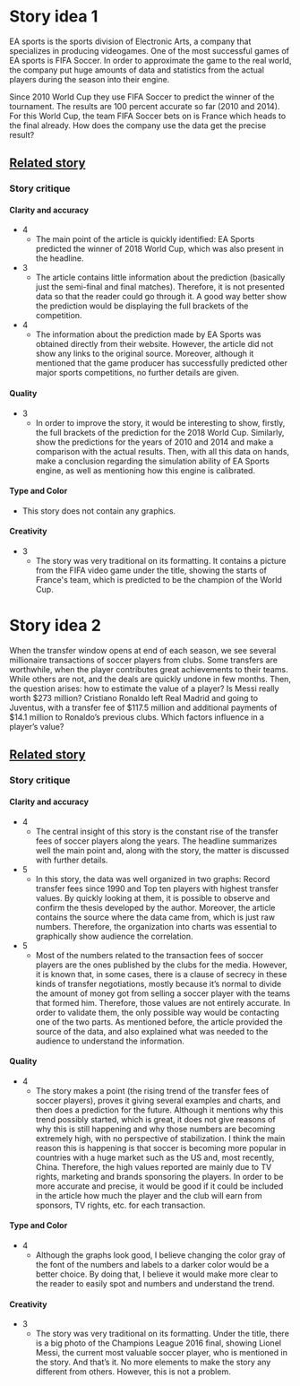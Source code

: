 # Story idea 1

EA sports is the sports division of Electronic Arts, a company that specializes in producing videogames. One of the most successful games of EA sports is FIFA Soccer. In order to approximate the game to the real world, the company put huge amounts of data and statistics from the actual players during the season into their engine. 

Since 2010 World Cup they use FIFA Soccer to predict the winner of the tournament. The results are 100 percent accurate so far (2010 and 2014). For this World Cup, the team FIFA Soccer bets on is France which heads to the final already. How does the company use the data get the precise result?

## [Related story](https://www.engadget.com/2018/05/28/ea-sports-world-cup-2018-prediction/) 

### Story critique

#### Clarity and accuracy

* 4
  * The main point of the article is quickly identified: EA Sports predicted the winner of 2018 World Cup, which was also present in the headline.
* 3
  * The article contains little information about the prediction (basically just the semi-final and final matches). Therefore, it is not presented data so that the reader could go through it. A good way better show the prediction would be displaying the full brackets of the competition.
* 4
  * The information about the prediction made by EA Sports was obtained directly from their website. However, the article did not show any links to the original source. Moreover, although it mentioned that the game producer has successfully predicted other major sports competitions, no further details are given.

#### Quality

* 3
  * In order to improve the story, it would be interesting to show, firstly, the full brackets of the prediction for the 2018 World Cup. Similarly, show the predictions for the years of 2010 and 2014 and make a comparison with the actual results. Then, with all this data on hands, make a conclusion regarding the simulation ability of EA Sports engine, as well as mentioning how this engine is calibrated.
  
  
#### Type and Color

* This story does not contain any graphics.

#### Creativity

* 3
  * The story was very traditional on its formatting. It contains a picture from the FIFA video game under the title, showing the starts of France's team, which is predicted to be the champion of the World Cup.

# Story idea 2

When the transfer window opens at end of each season, we see several millionaire transactions of soccer players from clubs. Some transfers are worthwhile, when the player contributes great achievements to their teams. While others are not, and the deals are quickly undone in few months. Then, the question arises: how to estimate the value of a player? Is Messi really worth $273 million? Cristiano Ronaldo left Real Madrid and going to Juventus, with a transfer fee of $117.5 million and additional payments of $14.1 million to Ronaldo’s previous clubs. Which factors influence in a player’s value? 

## [Related story](https://qz.com/589076/the-transfer-value-of-soccer-stars-has-risen-ten-fold-since-1990-and-isnt-slowing-down/) 

### Story critique

#### Clarity and accuracy

* 4
  * The central insight of this story is the constant rise of the transfer fees of soccer players along the years. The headline summarizes well the main point and, along with the story, the matter is discussed with further details.
* 5
  * In this story, the data was well organized in two graphs: Record transfer fees since 1990 and Top ten players with highest transfer values. By quickly looking at them, it is possible to observe and confirm the thesis developed by the author. Moreover, the article contains the source where the data came from, which is just raw numbers. Therefore, the organization into charts was essential to graphically show audience the correlation.
* 5
  * Most of the numbers related to the transaction fees of soccer players are the ones published by the clubs for the media. However, it is known that, in some cases, there is a clause of secrecy in these kinds of transfer negotiations, mostly because it’s normal to divide the amount of money got from selling a soccer player with the teams that formed him. Therefore, those values are not entirely accurate. In order to validate them, the only possible way would be contacting one of the two parts. As mentioned before, the article provided the source of the data, and also explained what was needed to the audience to understand the information.

#### Quality

* 4
  * The story makes a point (the rising trend of the transfer fees of soccer players), proves it giving several examples and charts, and then does a prediction for the future. Although it mentions why this trend possibly started, which is great, it does not give reasons of why this is still happening and why those numbers are becoming extremely high, with no perspective of stabilization. I think the main reason this is happening is that soccer is becoming more popular in countries with a huge market such as the US and, most recently, China. Therefore, the high values reported are mainly due to TV rights, marketing and brands sponsoring the players. In order to be more accurate and precise, it would be good if it could be included in the article how much the player and the club will earn from sponsors, TV rights, etc. for each transaction.

#### Type and Color

* 4
  * Although the graphs look good, I believe changing the color gray of the font of the numbers and labels to a darker color would be a better choice. By doing that, I believe it would make more clear to the reader to easily spot and numbers and understand the trend.

#### Creativity

* 3
  * The story was very traditional on its formatting. Under the title, there is a big photo of the Champions League 2016 final, showing Lionel Messi, the current most valuable soccer player, who is mentioned in the story. And that’s it. No more elements to make the story any different from others. However, this is not a problem.
